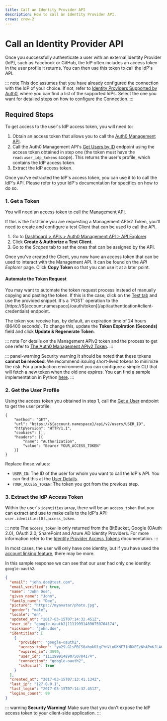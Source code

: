 ```yaml
---
title: Call an Identity Provider API
description: How to call an Identity Provider API.
crews: crew-2
---
```


# Call an Identity Provider API

Once you successfully authenticate a user with an external Identity Provider (IdP), such as Facebook or GitHub, the IdP often includes an access token in the user profile it returns. You can then use this token to call the IdP's API.

::: note
  This doc assumes that you have already configured the connection with the IdP of your choice. If not, refer to <a href="/identityproviders">Identity Providers Supported by Auth0</a>, where you can find a list of the supported IdPs. Select the one you want for detailed steps on how to configure the Connection.
:::

## Required Steps

To get access to the user's IdP access token, you will need to:

1. Obtain an access token that allows you to call the [Auth0 Management API](/api/management/v2).
2. Call the Auth0 Management API's [Get Users by ID](/api/management/v2#!/Users/get_users_by_id) endpoint using the access token obtained in step one (the token must have the `read:user_idp_tokens` scope). This returns the user's profile, which contains the IdP access token.
3. Extract the IdP access token.

Once you've extracted the IdP's access token, you can use it to to call the IdP's API. Please refer to your IdP's documentation for specifics on how to do so.

### 1. Get a Token

You will need an access token to call the [Management API](/api/management/v2).

If this is the first time you are requesting a Management APIv2 Token, you'll need to create and configure a test Client that can be used to call the API.

1. Go to [Dashboard > APIs > Auth0 Management API > API Explorer](${manage_url}/#/apis/management/explorer).
2. Click __Create & Authorize a Test Client__.
3. Go to the *Scopes* tab to set the ones that can be assigned by the API.

Once you've created the Client, you now have an access token that can be used to interact with the Management API. It can be found on the *API Explorer* page. Click __Copy Token__ so that you can use it at a later point.

#### Automate the Token Request

You may want to automate the token request process instead of manually copying and pasting the token. If this is the case, click on the [Test tab](${manage_url}/#/apis/management/test) and use the provided snippet. It's a `POST` operation to the [https://${account.namespace}/oauth/token](/api/authentication#client-credentials) endpoint.

The token you receive has, by default, an expiration time of 24 hours (86400 seconds). To change this, update the __Token Expiration (Seconds)__ field and click __Update & Regenerate Token__.

::: note
  For details on the Management APIv2 token and the process to get one refer to <a href="/api/management/v2/tokens">The Auth0 Management APIv2 Token</a>.
:::

::: panel-warning Security warning
It should be noted that these tokens __cannot be revoked__. We recommend issuing short-lived tokens to minimize the risk. For a production environment you can configure a simple CLI that will fetch a new token when the old one expires. You can find a sample implementation in Python [here](/api/management/v2/tokens#sample-implementation-python).
:::

### 2. Get the User Profile

Using the access token you obtained in step 1, call the [Get a User](/api/management/v2#!/Users/get_users_by_id) endpoint to get the user profile:

```har
{
    "method": "GET",
    "url": "https://${account.namespace}/api/v2/users/USER_ID",
    "httpVersion": "HTTP/1.1",
    "cookies": [],
    "headers": [{
        "name": "Authorization",
        "value": "Bearer YOUR_ACCESS_TOKEN"
    }]
}
```

Replace these values:
- `USER_ID`: The ID of the user for whom you want to call the IdP's API. You can find this at the [User Details](${manage_url}/#/users/).
- `YOUR_ACCESS_TOKEN`: The token you got from the previous step.


### 3. Extract the IdP Access Token

Within the user's `identities` array, there will be an `access_token` that you can extract and use to make calls to the IdP's API: `user.identities[0].access_token`.

::: note
The `access_token` is only returned from the BitBucket, Google (OAuth 2.0), OAuth 2.0, SharePoint and Azure AD Identity Providers. For more information refer to the [Identity Provider Access Tokens](https://auth0.com/docs/tokens/idp#renewing-the-token) documentation.
:::

In most cases, the user will only have one identity, but if you have used the [account linking feature](/link-accounts), there may be more.

In this sample response we can see that our user had only one identity: `google-oauth2`.

```json
{
  "email": "john.doe@test.com",
  "email_verified": true,
  "name": "John Doe",
  "given_name": "John",
  "family_name": "Doe",
  "picture": "https://myavatar/photo.jpg",
  "gender": "male",
  "locale": "en",
  "updated_at": "2017-03-15T07:14:32.451Z",
  "user_id": "google-oauth2|111199914890750704174",
  "nickname": "john.doe",
  "identities": [
    {
      "provider": "google-oauth2",
      "access_token": "ya29.GlsPBCS6ahokDlgCYnVLnDKNE71HBXPEzNhAPoKJLAGKDSe1De3_xclahNcdZXoU-26hCpa8h6240TV86dtaEQ4ZWoeeZduHDq_yeu9QyQqUr--S9B2CR9YJrLTD",
      "expires_in": 3599,
      "user_id": "111199914890750704174",
      "connection": "google-oauth2",
      "isSocial": true
    }
  ],
  "created_at": "2017-03-15T07:13:41.134Z",
  "last_ip": "127.0.0.1",
  "last_login": "2017-03-15T07:14:32.451Z",
  "logins_count": 99
}
```

::: warning
  <strong>Security Warning!</strong> Make sure that you don't expose the IdP access token to your client-side application.
:::
